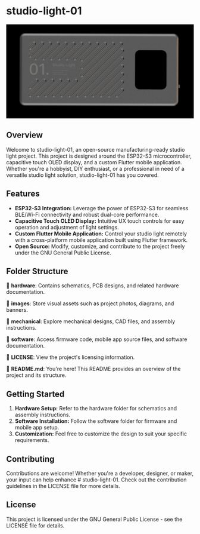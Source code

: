 # studio-light-01

![Studio Light Banner](images/studio-light.png)

## Overview
Welcome to studio-light-01, an open-source manufacturing-ready studio light project. This project is designed around the ESP32-S3 microcontroller, capacitive touch OLED display, and a custom Flutter mobile application. Whether you're a hobbyist, DIY enthusiast, or a professional in need of a versatile studio light solution, studio-light-01 has you covered.

## Features
- **ESP32-S3 Integration:** Leverage the power of ESP32-S3 for seamless BLE/Wi-Fi connectivity and robust dual-core performance.
- **Capacitive Touch OLED Display:** Intuitive UX touch controls for easy operation and adjustment of light settings.
- **Custom Flutter Mobile Application:** Control your studio light remotely with a cross-platform mobile application built using Flutter framework.
- **Open Source:** Modify, customize, and contribute to the project freely under the GNU General Public License.

## Folder Structure
📁 **hardware**: Contains schematics, PCB designs, and related hardware documentation.

📁 **images**: Store visual assets such as project photos, diagrams, and banners.

📁 **mechanical**: Explore mechanical designs, CAD files, and assembly instructions.

📁 **software**: Access firmware code, mobile app source files, and software documentation.

📄 **LICENSE**: View the project's licensing information.

📄 **README.md**: You're here! This README provides an overview of the project and its structure.


## Getting Started
1. **Hardware Setup:** Refer to the hardware folder for schematics and assembly instructions.
2. **Software Installation:** Follow the software folder for firmware and mobile app setup.
3. **Customization:** Feel free to customize the design to suit your specific requirements.

## Contributing
Contributions are welcome! Whether you're a developer, designer, or maker, your input can help enhance # studio-light-01. Check out the contribution guidelines in the LICENSE file for more details.

## License
This project is licensed under the GNU General Public License - see the LICENSE file for details.


